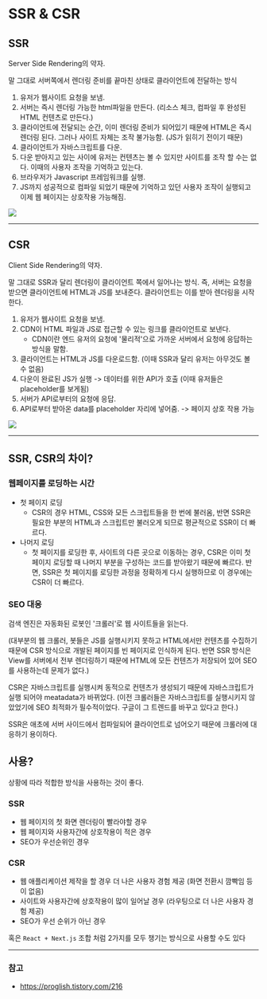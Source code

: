 # SSR & CSR

## SSR

Server Side Rendering의 약자.

말 그대로 서버쪽에서 렌더링 준비를 끝마친 상태로 클라이언트에 전달하는 방식

1. 유저가 웹사이트 요청을 보냄.
2. 서버는 즉시 렌더링 가능한 html파일을 만든다. (리소스 체크, 컴파일 후 완성된 HTML 컨텐츠로 만든다.)
3. 클라이언트에 전달되는 순간, 이미 렌더링 준비가 되어있기 때문에 HTML은 즉시 렌더링 된다. 그러나 사이트 자체는 조작 불가능함. (JS가 읽히기 전이기 때문)
4. 클라이언트가 자바스크립트를 다운.
5. 다운 받아지고 있는 사이에 유저는 컨텐츠는 볼 수 있지만 사이트를 조작 할 수는 없다. 이때의 사용자 조작을 기억하고 있는다.
6. 브라우저가 Javascript 프레임워크를 실행.
7. JS까지 성공적으로 컴파일 되었기 때문에 기억하고 있던 사용자 조작이 실행되고 이제 웹 페이지는 상호작용 가능해짐.

<img src="https://img1.daumcdn.net/thumb/R1280x0/?scode=mtistory2&fname=https%3A%2F%2Fblog.kakaocdn.net%2Fdn%2FdGCZHY%2FbtrcOfdcohI%2FDKF2Cr2HHW5X8vNSaexEpK%2Fimg.png">

<hr>

## CSR

Client Side Rendering의 약자.

말 그대로 SSR과 달리 렌더링이 클라이언트 쪽에서 일어나는 방식.
즉, 서버는 요청을 받으면 클라이언트에 HTML과 JS를 보내준다. 클라이언트는 이를 받아 렌더링을 시작한다.

1. 유저가 웹사이트 요청을 보냄.
2. CDN이 HTML 파일과 JS로 접근할 수 있는 링크를 클라이언트로 보낸다.
   - CDN이란 엔드 유저의 요청에 '물리적'으로 가까운 서버에서 요청에 응답하는 방식을 말함.
3. 클라이언트는 HTML과 JS를 다운로드함. (이때 SSR과 달리 유저는 아무것도 볼 수 없음)
4. 다운이 완료된 JS가 실행 -> 데이터를 위한 API가 호출 (이때 유저들은 placeholder를 보게됨)
5. 서버가 API로부터의 요청에 응답.
6. API로부터 받아온 data를 placeholder 자리에 넣어줌. -> 페이지 상호 작용 가능

<img src="https://img1.daumcdn.net/thumb/R1280x0/?scode=mtistory2&fname=https%3A%2F%2Fblog.kakaocdn.net%2Fdn%2FbkJ0my%2FbtrcOM9GT1V%2FaKDCRhm77MfHF8ushplGi0%2Fimg.png">

<hr>

## SSR, CSR의 차이?

### 웹페이지를 로딩하는 시간

- 첫 페이지 로딩
  - CSR의 경우 HTML, CSS와 모든 스크립트들을 한 번에 불러옴, 반면 SSR은 필요한 부분의 HTML과 스크립트만 불러오게 되므로 평균적으로 SSR이 더 빠르다.
- 나머지 로딩
  - 첫 페이지를 로딩한 후, 사이트의 다른 곳으로 이동하는 경우, CSR은 이미 첫 페이지 로딩할 때 나머지 부분을 구성하는 코드를 받아왔기 때문에 빠르다. 반면, SSR은 첫 페이지를 로딩한 과정을 정확하게 다시 실행하므로 이 경우에는 CSR이 더 빠르다.

### SEO 대응

검색 엔진은 자동화된 로봇인 '크롤러'로 웹 사이트들을 읽는다.

(대부분의 웹 크롤러, 봇들은 JS를 실행시키지 못하고 HTML에서만 컨텐츠를 수집하기 때문에
CSR 방식으로 개발된 페이지를 빈 페이지로 인식하게 된다. 반면 SSR 방식은 View를 서버에서 전부 렌더링하기 때문에 HTML에 모든 컨텐츠가 저장되어 있어 SEO를 사용하는데 문제가 없다.)

CSR은 자바스크립트를 실행시켜 동적으로 컨텐츠가 생성되기 때문에 자바스크립트가 실행 되어야 meatadata가 바뀌었다.
(이전 크롤러들은 자바스크립트를 실행시키지 않았었기에 SEO 최적화가 필수적이었다. 구글이 그 트렌드를 바꾸고 있다고 한다.)

SSR은 애초에 서버 사이드에서 컴파일되어 클라이언트로 넘어오기 때문에 크롤러에 대응하기 용이하다.

## 사용?

상황에 따라 적합한 방식을 사용하는 것이 좋다.

### SSR

- 웹 페이지의 첫 화면 렌더링이 빨라야할 경우
- 웹 페이지와 사용자간에 상호작용이 적은 경우
- SEO가 우선순위인 경우

### CSR

- 웹 애플리케이션 제작을 할 경우 더 나은 사용자 경험 제공 (화면 전환시 깜빡임 등이 없음)
- 사이트와 사용자간에 상호작용이 많이 일어날 경우 (라우팅으로 더 나은 사용자 경험 제공)
- SEO가 우선 순위가 아닌 경우

혹은 `React + Next.js` 조합 처럼 2가지를 모두 챙기는 방식으로 사용할 수도 있다

<hr>

### 참고

- https://proglish.tistory.com/216
